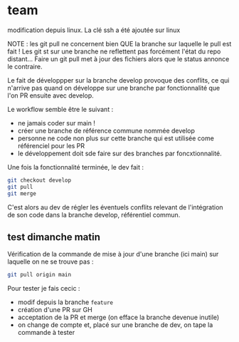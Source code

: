 # team

modification depuis linux.
La clé ssh a été ajoutée sur linux

NOTE : les git pull ne concernent bien QUE la branche sur laquelle le pull est fait !
Les git st sur une branche ne reflettent pas forcément l'état du repo distant... Faire un git pull met à jour des fichiers alors que le status annonce le contraire.

Le fait de développper sur la branche develop provoque des conflits, ce qui n'arrive pas quand on développe sur une branche par fonctionnalité que l'on PR ensuite avec develop.

Le workflow semble être le suivant :

- ne jamais coder sur main !
- créer une branche de référence commune nommée develop
- personne ne code non plus sur cette branche qui est utilisée come référenciel pour les PR
- le développement doit sde faire sur des branches par foncxtionnalité.

Une fois la fonctionnalité terminée, le dev fait :

```bash
git checkout develop
git pull
git merge
```

C'est alors au dev de régler les éventuels conflits relevant de l'intégration de son code dans la branche develop, référentiel commun.

## test dimanche matin
Vérification de la commande de mise à jour d'une branche (ici main) sur laquelle on ne se trouve pas :
```bash
git pull origin main
```
Pour tester je fais cecic :
- modif depuis la branche ```feature```
- création d'une PR sur GH 
- acceptation de la PR et merge (on efface la branche devenue inutile)
- on change de compte et, placé sur une branche de dev, on tape la commande à tester